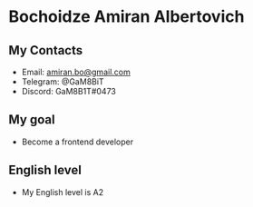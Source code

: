 # Bochoidze Amiran Albertovich
## My Contacts
* Email: amiran.bo@gmail.com
* Telegram: @GaM8BiT
* Discord: GaM8B1T#0473
## My goal
* Become a frontend developer
## English level
* My English level is A2
